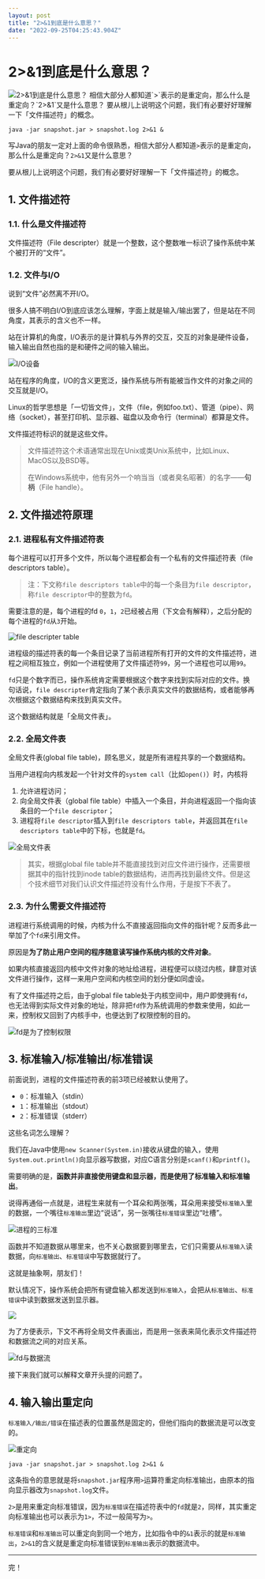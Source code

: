 ```yaml
---
layout: post
title: "2>&1到底是什么意思？"
date: "2022-09-25T04:25:43.904Z"
---
```

2>&1到底是什么意思？
============

![2&gt;&amp;1到底是什么意思？](https://img2022.cnblogs.com/blog/2604220/202209/2604220-20220925102557928-1271646109.png) 相信大部分人都知道\`>\`表示的是重定向，那么什么是重定向？\`2>&1\`又是什么意思？ 要从根儿上说明这个问题，我们有必要好好理解一下「文件描述符」的概念。

    java -jar snapshot.jar > snapshot.log 2>&1 &
    

写Java的朋友一定对上面的命令很熟悉，相信大部分人都知道`>`表示的是重定向，那么什么是重定向？`2>&1`又是什么意思？

要从根儿上说明这个问题，我们有必要好好理解一下「文件描述符」的概念。

1\. 文件描述符
---------

### 1.1. 什么是文件描述符

文件描述符（File descripter）就是一个整数，这个整数唯一标识了操作系统中某个被打开的“文件”。

### 1.2. 文件与I/O

说到“文件”必然离不开I/O。

很多人搞不明白I/O到底应该怎么理解，字面上就是输入/输出罢了，但是站在不同角度，其表示的含义也不一样。

站在计算机的角度，I/O表示的是计算机与外界的交互，交互的对象是硬件设备，输入输出自然也指的是和硬件之间的输入输出。

![I/O设备](https://tva1.sinaimg.cn/large/e6c9d24ely1h6hmvn0e3mj213i0qw0uj.jpg)

站在程序的角度，I/O的含义更宽泛，操作系统与所有能被当作文件的对象之间的交互就是I/O。

Linux的哲学思想是「一切皆文件」，文件（file，例如foo.txt）、管道（pipe）、网络（socket），甚至打印机、显示器、磁盘以及命令行（terminal）都算是文件。

文件描述符标识的就是这些文件。

> 文件描述符这个术语通常出现在Unix或类Unix系统中，比如Linux、MacOS以及BSD等。
> 
> 在Windows系统中，他有另外一个响当当（或者臭名昭著）的名字——**句柄**（File handle）。

2\. 文件描述符原理
-----------

### 2.1. 进程私有文件描述符表

每个进程可以打开多个文件，所以每个进程都会有一个私有的文件描述符表（file descriptors table）。

> 注：下文称`file descriptors table`中的每一个条目为`file descriptor`，称`file descriptor`中的整数为`fd`。

需要注意的是，每个进程的fd `0`，`1`，`2`已经被占用（下文会有解释），之后分配的每个进程的`fd`从`3`开始。

![file descripter table](https://tva1.sinaimg.cn/large/e6c9d24ely1h6hpi8tazbj20vs0h8jrs.jpg)

进程级的描述符表的每一个条目记录了当前进程所有打开的文件的文件描述符，进程之间相互独立，例如一个进程使用了文件描述符`99`，另一个进程也可以用`99`。

`fd`只是个数字而已，操作系统肯定需要根据这个数字来找到实际对应的文件。换句话说，`file descripter`肯定指向了某个表示真实文件的数据结构，或者能够再次根据这个数据结构来找到真实文件。

这个数据结构就是「全局文件表」。

### 2.2. 全局文件表

全局文件表(global file table)，顾名思义，就是所有进程共享的一个数据结构。

当用户进程向内核发起一个针对文件的`system call`（比如`open()`）时，内核将

1.  允许进程访问；
2.  向全局文件表（global file table）中插入一个条目，并向进程返回一个指向该条目的一个`file descriptor`；
3.  进程将`file descriptor`插入到`file descriptors table`，并返回其在`file descriptors table`中的下标，也就是`fd`。

![全局文件表](http://qiniu.chanmufeng.com/2022-09-24-151913.png)

> 其实，根据global file table并不能直接找到对应文件进行操作，还需要根据其中的指针找到inode table的数据结构，进而再找到最终文件。但是这个技术细节对我们认识文件描述符没有什么作用，于是按下不表了。

### 2.3. 为什么需要文件描述符

进程进行系统调用的时候，内核为什么不直接返回指向文件的指针呢？反而多此一举加了个`fd`来引用文件。

原因是**为了防止用户空间的程序随意读写操作系统内核的文件对象**。

如果内核直接返回内核中文件对象的地址给进程，进程便可以绕过内核，肆意对该文件进行操作，这样一来用户空间和内核空间的划分便如同虚设。

有了文件描述符之后，由于global file table处于内核空间中，用户即使拥有`fd`，也无法得到实际文件对象的地址，除非把`fd`作为系统调用的参数来使用，如此一来，控制权又回到了内核手中，也便达到了权限控制的目的。

![fd是为了控制权限](http://qiniu.chanmufeng.com/2022-09-24-153141.png)

3\. 标准输入/标准输出/标准错误
------------------

前面说到，进程的文件描述符表的前3项已经被默认使用了。

*   `0`：标准输入（stdin）
*   `1`：标准输出（stdout）
*   `2`：标准错误（stderr）

这些名词怎么理解？

我们在Java中使用`new Scanner(System.in)`接收从键盘的输入，使用`System.out.println()`向显示器写数据，对应C语言分别是`scanf()`和`printf()`。

需要明确的是，**函数并非直接使用键盘和显示器，而是使用了标准输入和标准输出**。

说得再通俗一点就是，进程生来就有一个耳朵和两张嘴，耳朵用来接受`标准输入`里的数据，一个嘴往`标准输出`里边“说话”，另一张嘴往`标准错误`里边“吐槽”。

![进程的三标准](http://qiniu.chanmufeng.com/2022-09-25-003802.png)

函数并不知道数据从哪里来，也不关心数据要到哪里去，它们只需要从`标准输入`读数据，向`标准输出`、`标准错误`中写数据就行了。

这就是抽象啊，朋友们！

默认情况下，操作系统会把所有键盘输入都发送到`标准输入`，会把从`标准输出`、`标准错误`中读到数据发送到显示器。

![](http://qiniu.chanmufeng.com/2022-09-25-004854.png)

为了方便表示，下文不再将全局文件表画出，而是用一张表来简化表示文件描述符和数据流之间的对应关系。

![fd与数据流](http://qiniu.chanmufeng.com/2022-09-25-005852.png)

接下来我们就可以解释文章开头提的问题了。

4\. 输入输出重定向
-----------

`标准输入/输出/错误`在描述表的位置虽然是固定的，但他们指向的数据流是可以改变的。

![重定向](http://qiniu.chanmufeng.com/2022-09-25-013100.png)

    java -jar snapshot.jar > snapshot.log 2>&1 &
    

这条指令的意思就是将`snapshot.jar`程序用`>`运算符重定向标准输出，由原本的指向显示器改为`snapshot.log`文件。

`2>`是用来重定向标准错误，因为`标准错误`在描述符表中的`fd`就是`2`，同样，其实重定向标准输出也可以表示为`1>`，不过一般简写为`>`。

`标准错误`和`标准输出`可以重定向到同一个地方，比如指令中的`&1`表示的就是`标准输出`，`2>&1`的含义就是重定向标准错误到`标准输出`表示的数据流中。

* * *

完！